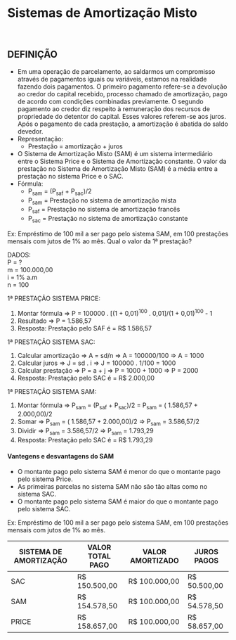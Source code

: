# Sistemas de Amortização Misto

<br>

## DEFINIÇÃO
* Em uma operação de parcelamento, ao saldarmos um compromisso através de pagamentos iguais ou variáveis, estamos na realidade fazendo dois pagamentos. O primeiro pagamento refere-se a devolução ao credor do capital recebido, processo chamado de amortização, pago de acordo com condições combinadas previamente. O segundo pagamento ao credor diz respeito à remuneração dos recursos de propriedade do detentor do capital. Esses valores referem-se aos juros. Após o pagamento de cada prestação, a amortização é abatida do saldo devedor.
* Representação:
  - Prestação = amortização + juros
* O Sistema de Amortização Misto (SAM) é um sistema intermediário entre o Sistema Price e o Sistema de Amortização constante. O valor da prestação no Sistema de Amortização Misto (SAM) é a média entre a prestação no sistema Price e o SAC.
* Fórmula:
  - P<sub>sam</sub> = (P<sub>saf</sub> + P<sub>sac</sub>)/2
  - P<sub>sam</sub> = Prestação no sistema de amortização mista
  - P<sub>saf</sub> = Prestação no sistema de amortização francês
  - P<sub>sac</sub> = Prestação no sistema de amortização constante

Ex: Empréstimo de 100 mil a ser pago pelo sistema SAM, em 100 prestações mensais com jutos de 1% ao mês. Qual o valor da 1ª prestação?

DADOS:  
P = ?  
m = 100.000,00  
i = 1% a.m  
n = 100  

1ª PRESTAÇÃO SISTEMA PRICE:
1. Montar fórmula => P = 100000 . [(1 + 0,01)<sup>100</sup> . 0,01]/(1 + 0,01)<sup>100</sup> - 1
2. Resultado => P = 1.586,57
3. Resposta: Prestação pelo SAF é = R$ 1.586,57

1ª PRESTAÇÃO SISTEMA SAC:
1. Calcular amortização => A = sd/n => A = 100000/100 => A = 1000
2. Calcular juros => J = sd . i => J = 100000 . 1/100 = 1000
3. Calcular prestação => P = a + j => P = 1000 + 1000 => P = 2000
4. Resposta: Prestação pelo SAC é = R$ 2.000,00

1ª PRESTAÇÃO SISTEMA SAM:
1. Montar fórmula => P<sub>sam</sub> = (P<sub>saf</sub> + P<sub>sac</sub>)/2 = P<sub>sam</sub> = ( 1.586,57 + 2.000,00)/2
2. Somar => P<sub>sam</sub> = ( 1.586,57 + 2.000,00)/2 => P<sub>sam</sub> = 3.586,57/2
3. Dividir => P<sub>sam</sub> = 3.586,57/2 => P<sub>sam</sub> = 1.793,29
4. Resposta: Prestação pelo SAC é = R$ 1.793,29

#### Vantegens e desvantagens do SAM
* O montante pago pelo sistema SAM é menor do que o montante pago pelo sistema Price.
* As primeiras parcelas no sistema SAM não são tão altas como no sistema SAC.
* O montante pago pelo sistema SAM é maior do que o montante pago pelo sistema SAC.

Ex: Empréstimo de 100 mil a ser pago pelo sistema SAM, em 100 prestações mensais com jutos de 1% ao mês.

| SISTEMA DE AMORTIZAÇÃO | VALOR TOTAL PAGO | VALOR AMORTIZADO | JUROS PAGOS  | 
| ---------------------- | ---------------- | ---------------- | ------------ | 
| SAC                    | R$ 150.500,00    | R$ 100.000,00    | R$ 50.500,00 | 
| SAM                    | R$ 154.578,50    | R$ 100.000,00    | R$ 54.578,50 | 
| PRICE                  | R$ 158.657,00    | R$ 100.000,00    | R$ 58.657,00 | 
 
